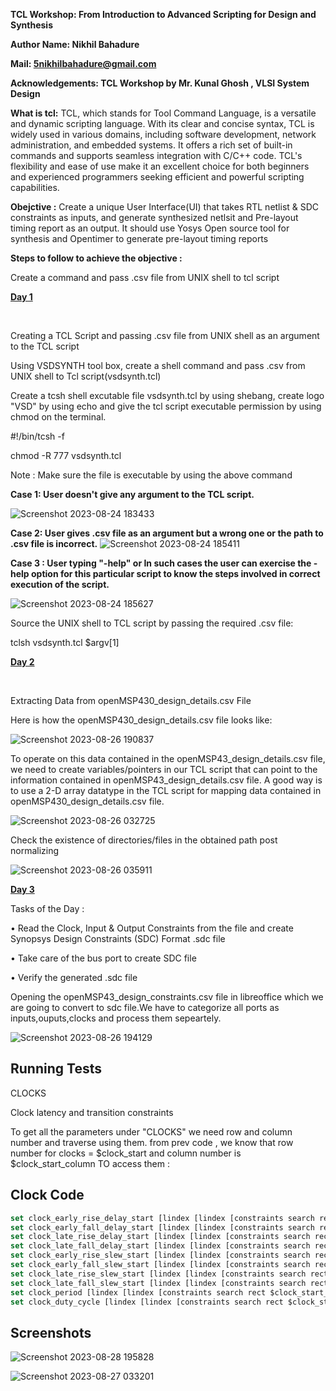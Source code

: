 **TCL Workshop: From Introduction to Advanced Scripting for Design and Synthesis**

**Author Name: Nikhil Bahadure**                        

**Mail: 5nikhilbahadure@gmail.com**

**Acknowledgements: TCL Workshop by Mr. Kunal Ghosh , VLSI System Design**

**What is tcl:**
TCL, which stands for Tool Command Language, is a versatile and dynamic scripting language. With its clear and concise syntax, TCL is widely used in various domains, including software development, network administration, and embedded systems. It offers a rich set of built-in commands and supports seamless integration with C/C++ code. TCL's flexibility and ease of use make it an excellent choice for both beginners and experienced programmers seeking efficient and powerful scripting capabilities.

**Obejctive :**
Create a unique User Interface(UI) that takes RTL netlist & SDC constraints as inputs, and generate synthesized netlsit and Pre-layout timing report as an output. It should use Yosys Open source tool for synthesis and Opentimer to generate pre-layout timing reports

**Steps to follow to achieve the objective :**

Create a command and pass .csv file from UNIX shell to tcl script

                                                              

<ins>**Day 1**<ins>

<br>

Creating a TCL Script and passing .csv file from UNIX shell as an argument to the TCL script

Using VSDSYNTH tool box, create a shell command and pass .csv from UNIX shell to Tcl script(vsdsynth.tcl)

Create a tcsh shell excutable file vsdsynth.tcl by using shebang, create logo "VSD" by using echo and give the tcl script executable permission by using chmod on the terminal.

#!/bin/tcsh -f

chmod -R 777 vsdsynth.tcl

Note : Make sure the file is executable by using the above command

**Case 1: User doesn't give any argument to the TCL script.** 


![Screenshot 2023-08-24 183433](https://github.com/nikhil5-b/VSD-5-DAYS-TCL-SCRIPTING-WORKSHOP/assets/52079538/a3f44c5a-18e3-440d-a25d-d68f2a732d63)



**Case 2: User gives .csv file as an argument but a wrong one or the path to .csv file is incorrect.**
![Screenshot 2023-08-24 185411](https://github.com/nikhil5-b/VSD-5-DAYS-TCL-SCRIPTING-WORKSHOP/assets/52079538/f0d003f4-e82c-4507-8e1a-926753f4b4b2)



**Case 3 : User typing "-help" or In such cases the user can exercise the -help option for this particular script to know the steps involved in correct execution of the script.**

![Screenshot 2023-08-24 185627](https://github.com/nikhil5-b/VSD-5-DAYS-TCL-SCRIPTING-WORKSHOP/assets/52079538/cf8cc532-e264-4bba-ac77-01747b318060)


Source the UNIX shell to TCL script by passing the required .csv file:

tclsh vsdsynth.tcl $argv[1]




<ins>**Day 2**<ins>


<br>

Extracting Data from openMSP430_design_details.csv File


Here is how the openMSP430_design_details.csv file looks like:

![Screenshot 2023-08-26 190837](https://github.com/nikhil5-b/VSD-5-DAYS-TCL-SCRIPTING-WORKSHOP/assets/52079538/6e304235-9fb5-416e-9a03-88a03ae3fb9d)


To operate on this data contained in the openMSP43_design_details.csv file, we need to create variables/pointers in our TCL script that can point to the information contained in openMSP43_design_details.csv file. A good way is to use a 2-D array datatype in the TCL script for mapping data contained in openMSP430_design_details.csv file.


![Screenshot 2023-08-26 032725](https://github.com/nikhil5-b/VSD-5-DAYS-TCL-SCRIPTING-WORKSHOP/assets/52079538/383af8da-fe72-4f16-af6c-6c8413ae82c9)



Check the existence of directories/files in the obtained path post normalizing

![Screenshot 2023-08-26 035911](https://github.com/nikhil5-b/VSD-5-DAYS-TCL-SCRIPTING-WORKSHOP/assets/52079538/3a001da5-d265-4441-9700-e36b3d148f31)


<ins>**Day 3**<ins>


Tasks of the Day :

• Read the Clock, Input & Output Constraints from the file and create Synopsys Design Constraints (SDC) Format .sdc file

• Take care of the bus port to create SDC file

• Verify the generated .sdc file


Opening the openMSP43_design_constraints.csv file in libreoffice which we are going to convert to sdc file.We have to categorize all ports as inputs,ouputs,clocks and process them sepeartely.



![Screenshot 2023-08-26 194129](https://github.com/nikhil5-b/VSD-5-DAYS-TCL-SCRIPTING-WORKSHOP/assets/52079538/f43fa028-5abb-4204-b600-749040711407)




## Running Tests

CLOCKS

Clock latency and transition constraints

To get all the parameters under "CLOCKS" we need row and column number and traverse using them. from prev code , we know that row number for clocks = $clock_start and column number is $clock_start_column TO access them :


## Clock Code

```javascript
set clock_early_rise_delay_start [lindex [lindex [constraints search rect $clock_start_column $clock_start $col2 [expr {$input_start-1}] early_rise_delay] 0] 0]
set clock_early_fall_delay_start [lindex [lindex [constraints search rect $clock_start_column $clock_start $col2 [expr {$input_start-1}] early_fall_delay] 0] 0]
set clock_late_rise_delay_start [lindex [lindex [constraints search rect $clock_start_column $clock_start $col2 [expr {$input_start-1}] late_rise_delay] 0] 0]
set clock_late_fall_delay_start [lindex [lindex [constraints search rect $clock_start_column $clock_start $col2 [expr {$input_start-1}] late_fall_delay] 0] 0]
set clock_early_rise_slew_start [lindex [lindex [constraints search rect $clock_start_column $clock_start $col2 [expr {$input_start-1}] early_rise_slew] 0] 0]
set clock_early_fall_slew_start [lindex [lindex [constraints search rect $clock_start_column $clock_start $col2 [expr {$input_start-1}] early_fall_slew] 0] 0]
set clock_late_rise_slew_start [lindex [lindex [constraints search rect $clock_start_column $clock_start $col2 [expr {$input_start-1}] late_rise_slew] 0] 0]
set clock_late_fall_slew_start [lindex [lindex [constraints search rect $clock_start_column $clock_start $col2 [expr {$input_start-1}] late_fall_slew] 0] 0]
set clock_period [lindex [lindex [constraints search rect $clock_start_column $clock_start $col2 [expr {$input_start-1}] frequency] 0] 0]
set clock_duty_cycle [lindex [lindex [constraints search rect $clock_start_column $clock_start $col2 [expr {$input_start-1}] duty_cycle] 0] 0]
```


## Screenshots

![Screenshot 2023-08-28 195828](https://github.com/nikhil5-b/VSD-5-DAYS-TCL-SCRIPTING-WORKSHOP/assets/52079538/d8cd2c9c-a80a-4341-9434-c64dd2ec0042)

![Screenshot 2023-08-27 033201](https://github.com/nikhil5-b/VSD-5-DAYS-TCL-SCRIPTING-WORKSHOP/assets/52079538/0d1f8939-2486-4ec0-8e44-b57cad2cb446)




